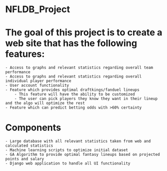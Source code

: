 # NFLDB_Project

# The goal of this project is to create a web site that has the following features:
	- Access to graphs and relevant statistics regarding overall team performance
	- Access to graphs and relevant statistics regarding overall individual player performance
	- User account functionality
	- Feature which provides optimal draftkings/fanduel lineups
		- This feature will have the ability to be customized
		- The user can pick players they know they want in their lineup and the algo will optimize the rest
	- Feature which can predict betting odds with >60% certainty

# Components
	- Large database with all relevant statistics taken from web and calculated statistics
	- Machine learning scripts to optimize initial dataset
	- GA Algorithm to provide optimal fantasy lineups based on projected points and salary
	- Django web application to handle all UI functionality
	

